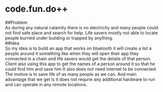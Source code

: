 # code.fun.do++ 

##Problem <br />
As during any natural calamity there is no electricity and many people could not find safe place and search for help.
Life savers mostly not able to locate people burried under building or trapped by anything. <br />
##Idea <br />
So my idea is to build an app that works on bluetooth it will create a list a people around it something like when they will open their app they connected in a chain and life savers would get the details of that person.<br />
Client also using this app to get the names of a person around it so that he could find him and save him
It also does not need internet to be connected.</br>
The motive is to save life of as many people as we can. And main advantage that we get is it does not requrie any additional hardware to run and can operate in any remote locations.


